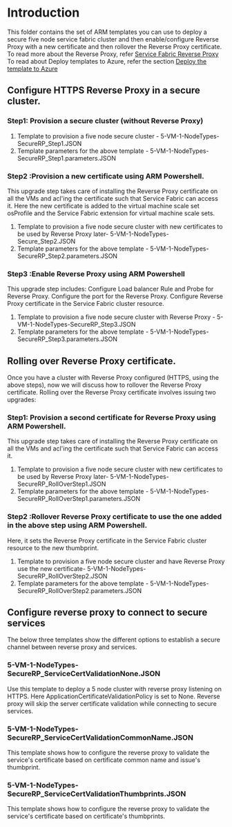 
# Introduction

This folder contains the set of ARM templates  you can use to deploy a secure five node service fabric cluster and then enable/configure Reverse Proxy with a new certificate and then rollover the Reverse Proxy certificate.
To read more about the Reverse Proxy, refer [Service Fabric Reverse Proxy](https://docs.microsoft.com/azure/service-fabric/service-fabric-reverseproxy)
To read about Deploy templates to Azure, refer the section [Deploy the template to Azure](https://docs.microsoft.com/azure/service-fabric/service-fabric-cluster-security-update-certs-azure)

## Configure HTTPS Reverse Proxy in a secure cluster.

### Step1: Provision a secure cluster (without Reverse Proxy)
1. Template to provision a five node secure cluster - 5-VM-1-NodeTypes-SecureRP_Step1.JSON 
2. Template parameters for the above template - 5-VM-1-NodeTypes-SecureRP_Step1.parameters.JSON 


### Step2 :Provision a new certificate using ARM Powershell. 
This upgrade step takes care of installing the Reverse Proxy certificate on all the VMs and acl'ing the certificate such that Service Fabric can access it.
Here the new certificate is added to the virtual machine scale set osProfile and the Service Fabric extension for virtual machine scale sets.

1. Template to provision a five node secure cluster with new certificates to be used by Reverse Proxy later- 5-VM-1-NodeTypes-Secure_Step2.JSON 
2. Template parameters for the above template - 5-VM-1-NodeTypes-SecureRP_Step2.parameters.JSON 

### Step3 :Enable Reverse Proxy using ARM Powershell
This upgrade step includes: 
    Configure Load balancer Rule and Probe for Reverse Proxy.
    Configure the port for the Reverse Proxy.
    Configure Reverse Proxy certificate in the Service Fabric cluster resource.

1. Template to provision a five node secure cluster with Reverse Proxy - 5-VM-1-NodeTypes-SecureRP_Step3.JSON 
2. Template parameters for the above template - 5-VM-1-NodeTypes-SecureRP_Step3.parameters.JSON 

## Rolling over Reverse Proxy certificate.
Once you have a cluster with Reverse Proxy configured (HTTPS, using the above steps), now we will discuss how to rollover the Reverse Proxy certificate.
Rolling over the Reverse Proxy certificate involves issuing two upgrades:

### Step1: Provision a second certificate for Reverse Proxy using ARM Powershell. 

This upgrade step takes care of installing the Reverse Proxy certificate on all the VMs and acl'ing the certificate such that Service Fabric can access it.

1. Template to provision a five node secure cluster with new certificates to be used by Reverse Proxy later- 5-VM-1-NodeTypes-SecureRP_RollOverStep1.JSON 
2. Template parameters for the above template - 5-VM-1-NodeTypes-SecureRP_RollOverStep1.parameters.JSON 


### Step2 :Rollover Reverse Proxy certificate to use the one added in the above step using ARM Powershell. 
Here, it sets the Reverse Proxy certificate in the Service Fabric cluster resource to the new thumbprint.

1. Template to provision a five node secure cluster and have Reverse Proxy use the new certificate- 5-VM-1-NodeTypes-SecureRP_RollOverStep2.JSON 
2. Template parameters for the above template - 5-VM-1-NodeTypes-SecureRP_RollOverStep2.parameters.JSON 

## Configure reverse proxy to connect to secure services
The below three templates show the different options to establish a secure channel between reverse proxy and services.

### 5-VM-1-NodeTypes-SecureRP_ServiceCertValidationNone.JSON
Use this template to deploy a 5 node cluster with reverse proxy listening on HTTPS. Here ApplicationCertificateValidationPolicy is set to None. 
Reverse proxy will skip the server certificate validation while connecting to secure services.

### 5-VM-1-NodeTypes-SecureRP_ServiceCertValidationCommonName.JSON
This template shows how to configure the reverse proxy to validate the service's certificate based on certificate common name and issue's thumbprint.

###  5-VM-1-NodeTypes-SecureRP_ServiceCertValidationThumbprints.JSON
This template shows how to configure the reverse proxy to validate the service's certificate based on certificate's thumbprints. 